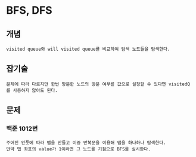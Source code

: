# BFS, DFS

## 개념

    visited queue와 will visited queue를 비교하여 탐색 노드들을 탐색한다.

## 잡기술

    문제에 따라 다르지만 한번 방문한 노드의 방문 여부를 값으로 설정할 수 있다면 visitedQ를 사용하지 않아도 된다.

## 문제

### 백준 1012번

    주어진 인풋에 따라 맵을 만들고 이중 반복문을 이용해 맵을 하나하나 탐색한다.
    만약 맵 좌표의 value가 1이라면 그 노드를 기점으로 BFS를 실시한다.

